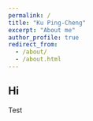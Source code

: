 ```yaml
---
permalink: /
title: "Ku Ping-Cheng"
excerpt: "About me"
author_profile: true
redirect_from: 
  - /about/
  - /about.html
---
```


Hi
------
Test
